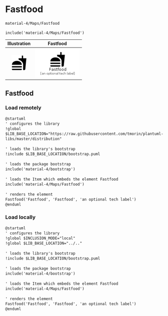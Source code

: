 # Fastfood


```text
material-4/Maps/Fastfood
```

```text
include('material-4/Maps/Fastfood')
```



| Illustration | Fastfood |
| :---: | :---: |
| ![illustration for Illustration](../../material-4/Maps/Fastfood.png) | ![illustration for Fastfood](../../material-4/Maps/Fastfood.Local.png) |




## Fastfood

### Load remotely
```plantuml
@startuml
' configures the library
!global $LIB_BASE_LOCATION="https://raw.githubusercontent.com/tmorin/plantuml-libs/master/distribution"

' loads the library's bootstrap
!include $LIB_BASE_LOCATION/bootstrap.puml

' loads the package bootstrap
include('material-4/bootstrap')

' loads the Item which embeds the element Fastfood
include('material-4/Maps/Fastfood')

' renders the element
Fastfood('Fastfood', 'Fastfood', 'an optional tech label')
@enduml
```

### Load locally
```plantuml
@startuml
' configures the library
!global $INCLUSION_MODE="local"
!global $LIB_BASE_LOCATION="../.."

' loads the library's bootstrap
!include $LIB_BASE_LOCATION/bootstrap.puml

' loads the package bootstrap
include('material-4/bootstrap')

' loads the Item which embeds the element Fastfood
include('material-4/Maps/Fastfood')

' renders the element
Fastfood('Fastfood', 'Fastfood', 'an optional tech label')
@enduml
```

